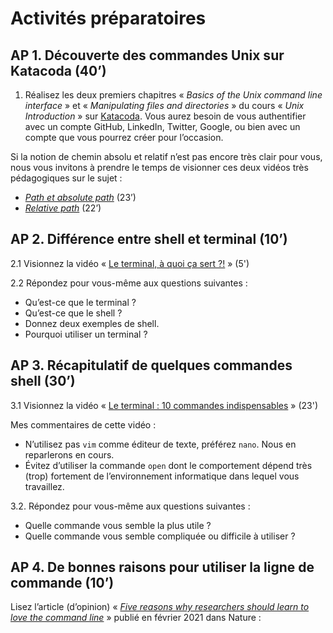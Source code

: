 # Activités préparatoires

## AP 1. Découverte des commandes Unix sur Katacoda (40’)

1. Réalisez les deux premiers chapitres « *Basics of the Unix command line interface* » et « *Manipulating files and directories* » du cours « *Unix Introduction* » sur [Katacoda](https://www.katacoda.com/ifb-elixirfr/courses/ifb-unix). Vous aurez besoin de vous authentifier avec un compte GitHub, LinkedIn, Twitter, Google, ou bien avec un compte que vous pourrez créer pour l’occasion.

Si la notion de chemin absolu et relatif n’est pas encore très clair pour vous, nous vous invitons à prendre le temps de visionner ces deux vidéos très pédagogiques sur le sujet :
- *[Path et absolute path](https://www.youtube.com/watch?v=2IxnELzxyjU)* (23’)
- *[Relative path](https://www.youtube.com/watch?v=DBcwtEEphpA)* (22’)

## AP 2. Différence entre shell et terminal (10’)

2.1 Visionnez la vidéo « [Le terminal, à quoi ça sert ?!](https://www.youtube.com/watch?v=U2b-MYcSCLc) » (5')

2.2 Répondez pour vous-même aux questions suivantes :

- Qu’est-ce que le terminal ?
- Qu’est-ce que le shell ?
- Donnez deux exemples de shell.
- Pourquoi utiliser un terminal ?

## AP 3. Récapitulatif de quelques commandes shell (30’)

3.1 Visionnez la vidéo « [Le terminal : 10 commandes indispensables](https://www.youtube.com/watch?v=NgK-FaWJyqQ) » (23')

Mes commentaires de cette vidéo : 
- N’utilisez pas `vim` comme éditeur de texte, préférez `nano`. Nous en reparlerons en cours.
- Évitez d’utiliser la commande `open` dont le comportement dépend très (trop) fortement de l’environnement informatique dans lequel vous travaillez.

3.2. Répondez pour vous-même aux questions suivantes :
- Quelle commande vous semble la plus utile ?
- Quelle commande vous semble compliquée ou difficile à utiliser ?

## AP 4. De bonnes raisons pour utiliser la ligne de commande (10’)

Lisez l’article (d’opinion) « *[Five reasons why researchers should learn to love the command line](https://www.nature.com/articles/d41586-021-00263-0)* » publié en février 2021 dans Nature : 


